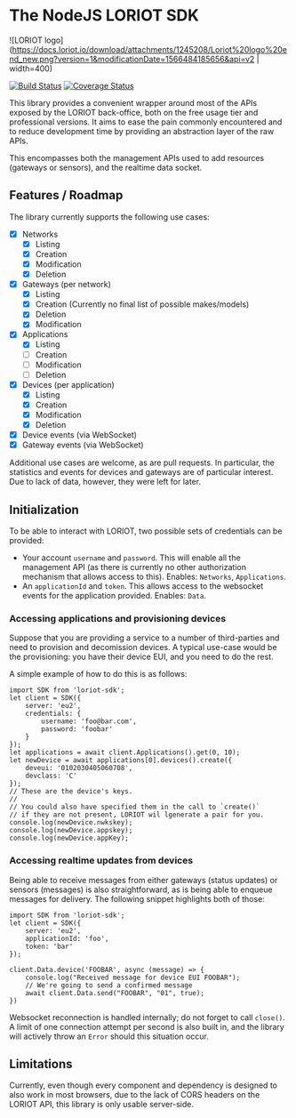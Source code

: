 
# The NodeJS LORIOT SDK

![LORIOT logo](https://docs.loriot.io/download/attachments/1245208/Loriot%20logo%20end_new.png?version=1&modificationDate=1566484185656&api=v2 | width=400)

[![Build Status](https://travis-ci.org/srenauld/loriot-sdk.svg?branch=master)](https://travis-ci.org/srenauld/loriot-sdk) [![Coverage Status](https://coveralls.io/repos/github/srenauld/loriot-sdk/badge.svg?branch=master)](https://coveralls.io/github/srenauld/loriot-sdk?branch=master) 

This library provides a convenient wrapper around most of the 
APIs exposed by the LORIOT back-office, both on the free usage tier and 
professional versions. It aims to ease the pain commonly encountered and to 
reduce  development time by providing an abstraction layer of the raw APIs.

This encompasses both the management APIs used to add resources (gateways or 
sensors), and the realtime data socket.

## Features / Roadmap

The library currently supports the following use cases:

- [x] Networks
  - [x] Listing
  - [x] Creation
  - [x] Modification
  - [x] Deletion

- [x] Gateways (per network)
  - [x] Listing
  - [x] Creation (Currently no final list of possible makes/models)
  - [x] Deletion
  - [x] Modification

- [x] Applications
  - [x] Listing
  - [ ] Creation
  - [ ] Modification
  - [ ] Deletion

- [x] Devices (per application)
  - [x] Listing
  - [x] Creation
  - [x] Modification
  - [x] Deletion

- [x] Device events (via WebSocket)
- [x] Gateway events (via WebSocket)

Additional use cases are welcome, as are pull requests. In particular, 
the statistics and events for devices and gateways are of particular 
interest. Due to lack of data, however, they were left for later.

## Initialization

To be able to interact with LORIOT, two possible sets of credentials can 
be provided:

- Your account `username` and `password`. This will enable all the 
management API (as there is currently no other authorization mechanism 
that allows access to this). Enables: `Networks`, `Applications`.
- An `applicationId` and `token`. This allows access to the websocket 
events for the application provided. Enables: `Data`.

### Accessing applications and provisioning devices

Suppose that you are providing a service to a number of third-parties and 
need to provision and decomission devices. A typical use-case would be 
the provisioning: you have their device EUI, and you need to do the rest.

A simple example of how to do this is as follows:

    import SDK from 'loriot-sdk';
    let client = SDK({
        server: 'eu2',
        credentials: {
            username: 'foo@bar.com',
            password: 'foobar'
        }
    });
    let applications = await client.Applications().get(0, 10);
    let newDevice = await applications[0].devices().create({
        deveui: '0102030405060708',
        devclass: 'C'
    });
    // These are the device's keys.
    //
    // You could also have specified them in the call to `create()`
    // if they are not present, LORIOT wil lgenerate a pair for you.
    console.log(newDevice.nwkskey);
    console.log(newDevice.appskey);
    console.log(newDevice.appKey);

### Accessing realtime updates from devices

Being able to receive messages from either gateways (status updates) or sensors 
(messages) is also straightforward, as is being able to enqueue messages for 
delivery. The following snippet highlights both of those:

    import SDK from 'loriot-sdk';
    let client = SDK({
        server: 'eu2',
        applicationId: 'foo',
        token: 'bar'
    });

    client.Data.device('FOOBAR', async (message) => {
        console.log("Received message for device EUI FOOBAR");
        // We're going to send a confirmed message
        await client.Data.send("FOOBAR", "01", true);
    })

Websocket reconnection is handled internally; do not forget to call 
`close()`. A limit of one connection attempt per second is also built in,
and the library will actively throw an `Error` should this situation occur.

## Limitations

Currently, even though every component and dependency is designed to 
also work in most browsers, due to the lack of CORS headers on the 
LORIOT API, this library is only usable server-side.
